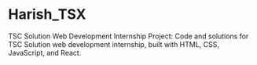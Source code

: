 # Harish_TSX
TSC Solution Web Development Internship Project: Code and solutions for TSC Solution web development internship, built with HTML, CSS, JavaScript, and React.
